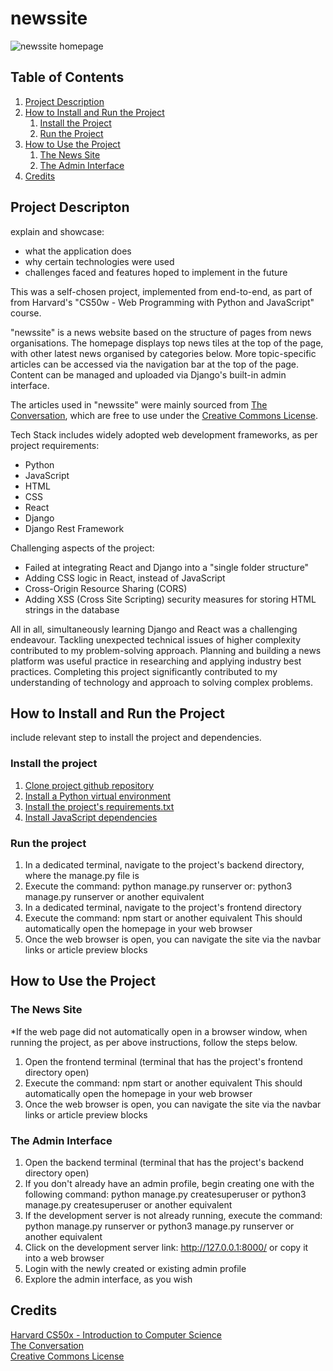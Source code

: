 # newssite

![newssite homepage](https://imgur.com/plMsDtl.png)

## Table of Contents
1. [Project Description](#project-description)
2. [How to Install and Run the Project](#how-to-install-and-run-the-project)
    1. [Install the Project](#install-the-project)
    2. [Run the Project](#run-the-project)
3. [How to Use the Project](#how-to-use-the-project)
    1. [The News Site](#the-news-site)
    2. [The Admin Interface](#the-admin-interface)
4. [Credits](#credits)

## Project Descripton
explain and showcase:
- what the application does
- why certain technologies were used
- challenges faced and features hoped to implement in the future

This was a self-chosen project, implemented from end-to-end, as part of from Harvard's "CS50w - Web Programming with Python and JavaScript" course.

"newssite" is a news website based on the structure of pages from news organisations. The homepage displays top news tiles at the top of the page, with other latest news organised by categories below. More topic-specific articles can be accessed via the navigation bar at the top of the page. Content can be managed and uploaded via Django's built-in admin interface. 

The articles used in "newssite" were mainly sourced from [The Conversation](https://theconversation.com/uk), which are free to use under the [Creative Commons License](https://creativecommons.org/licenses/by-nd/4.0/). 

Tech Stack includes widely adopted web development frameworks, as per project requirements:
- Python
- JavaScript
- HTML
- CSS
- React
- Django
- Django Rest Framework

Challenging aspects of the project:
- Failed at integrating React and Django into a "single folder structure"
- Adding CSS logic in React, instead of JavaScript
- Cross-Origin Resource Sharing (CORS)
- Adding XSS (Cross Site Scripting) security measures for storing HTML strings in the database

All in all, simultaneously learning Django and React was a challenging endeavour. Tackling unexpected technical issues of higher complexity contributed to my problem-solving approach. Planning and building a news platform was useful practice in researching and applying industry best practices. Completing this project significantly contributed to my understanding of technology and approach to solving complex problems.

## How to Install and Run the Project
include relevant step to install the project and dependencies.

### Install the project
1. [Clone project github repository](https://docs.github.com/en/repositories/creating-and-managing-repositories/cloning-a-repository)
2. [Install a Python virtual environment](https://docs.python.org/3/tutorial/venv.html)
3. [Install the project's requirements.txt](https://www.freecodecamp.org/news/python-requirementstxt-explained/)
4. [Install JavaScript dependencies](https://nodejs.org/en/learn/getting-started/an-introduction-to-the-npm-package-manager)
 
### Run the project
1. In a dedicated terminal, navigate to the project's backend directory, where the manage.py file is
2. Execute the command: python manage.py runserver 
or: python3 manage.py runserver
or another equivalent
3. In a dedicated terminal, navigate to the project's frontend directory
4. Execute the command: npm start
or another equivalent
This should automatically open the homepage in your web browser
5. Once the web browser is open, you can navigate the site via the navbar links or article preview blocks

## How to Use the Project
### The News Site
*If the web page did not automatically open in a browser window, when running the project, as per above instructions, follow the steps below.
1. Open the frontend terminal (terminal that has the project's frontend directory open)
2. Execute the command: npm start
or another equivalent
This should automatically open the homepage in your web browser
3. Once the web browser is open, you can navigate the site via the navbar links or article preview blocks

### The Admin Interface
1. Open the backend terminal (terminal that has the project's backend directory open)
2. If you don't already have an admin profile, begin creating one with the following command:
python manage.py createsuperuser
or python3 manage.py createsuperuser
or another equivalent
3. If the development server is not already running, execute the command:
python manage.py runserver 
or python3 manage.py runserver
or another equivalent
4. Click on the development server link: http://127.0.0.1:8000/
or copy it into a web browser
5. Login with the newly created or existing admin profile
6. Explore the admin interface, as you wish

## Credits
[Harvard CS50x - Introduction to Computer Science](https://cs50.harvard.edu/x/2024/)\
[The Conversation](https://theconversation.com/uk)\
[Creative Commons License](https://creativecommons.org/licenses/by-nd/4.0/)

